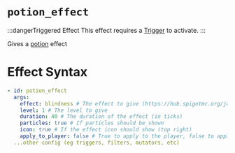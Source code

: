 # `potion_effect`
:::dangerTriggered Effect
This effect requires a [Trigger](https://plugins.auxilor.io/effects/all-triggers) to activate.
:::

Gives a [potion](https://hub.spigotmc.org/javadocs/bukkit/org/bukkit/potion/PotionEffectType.html) effect

# Effect Syntax
```yaml
- id: potion_effect
  args:
    effect: blindness # The effect to give (https://hub.spigotmc.org/javadocs/bukkit/org/bukkit/potion/PotionEffectType.html)
    level: 1 # The level to give
    duration: 40 # The duration of the effect (in ticks)
    particles: true # If particles should be shown
    icon: true # If the effect icon should show (top right)
    apply_to_player: false # True to apply to the player, false to apply to the victim
  ...other config (eg triggers, filters, mutators, etc)
```
